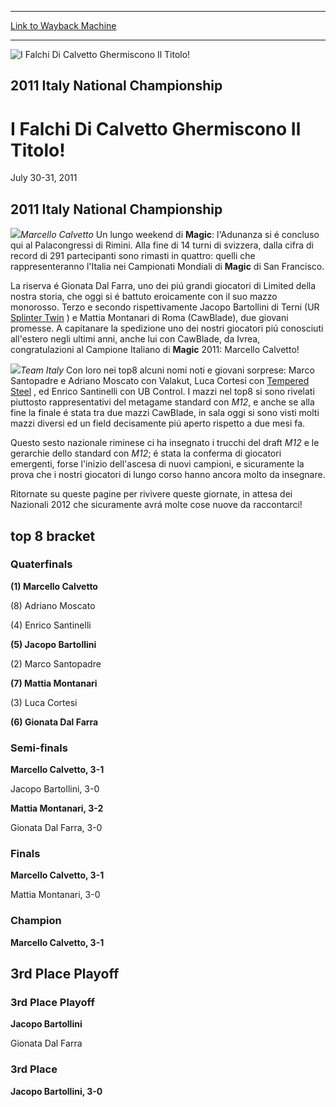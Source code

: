 
---
[Link to Wayback Machine](https://web.archive.org/web/20151206001730/http://magic.wizards.com/en/events/coverage/itnat11)

[_metadata_:description]:- "2011 Italy National Championship Marcello Calvetto"
[_metadata_:generator]:- "Drupal 7 (http://drupal.org)"
[_metadata_:node]:- "495981"
[_metadata_:source]:- "div-block-system-main"
[_metadata_:title]:- "I Falchi Di Calvetto Ghermiscono Il Titolo!"
[_metadata_:wayback_capture_timestamp]:- "2015-12-06 00:17:30"
[_metadata_:wayback_raw_url]:- "https://web.archive.org/web/20151206001730id_/http://magic.wizards.com/en/events/coverage/itnat11"
[_metadata_:wayback_url]:- "http://magic.wizards.com/en/events/coverage/itnat11"
---







![I Falchi Di Calvetto Ghermiscono Il Titolo!](https://media.magic.wizards.com/images/banner/large_1.jpg)





2011 Italy National Championship
--------------------------------


I Falchi Di Calvetto Ghermiscono Il Titolo!
===========================================




July 30-31, 2011












2011 Italy National Championship
--------------------------------


![](https://media.magic.wizards.com/image_legacy_migration/mtg/images/daily/events/itnat11/champion_620.jpg)*Marcello Calvetto*
Un lungo weekend di **Magic**: l'Adunanza si é concluso qui al Palacongressi di Rimini. Alla fine di 14 turni di svizzera, dalla cifra di record di 291 partecipanti sono rimasti in quattro: quelli che rappresenteranno l'Italia nei Campionati Mondiali di **Magic** di San Francisco.


La riserva é Gionata Dal Farra, uno dei piú grandi giocatori di Limited della nostra storia, che oggi si é battuto eroicamente con il suo mazzo monorosso. Terzo e secondo rispettivamente Jacopo Bartollini di Terni (UR [Splinter Twin](http://gatherer.wizards.com/Pages/Card/Details.aspx?name=Splinter+Twin) ) e Mattia Montanari di Roma (CawBlade), due giovani promesse. A capitanare la spedizione uno dei nostri giocatori piú conosciuti all'estero negli ultimi anni, anche lui con CawBlade, da Ivrea, congratulazioni al Campione Italiano di **Magic** 2011: Marcello Calvetto!


![](https://media.magic.wizards.com/image_legacy_migration/mtg/images/daily/events/itnat11/team-italy.jpg)*Team Italy*
Con loro nei top8 alcuni nomi noti e giovani sorprese: Marco Santopadre e Adriano Moscato con Valakut, Luca Cortesi con [Tempered Steel](http://gatherer.wizards.com/Pages/Card/Details.aspx?name=Tempered+Steel) , ed Enrico Santinelli con UB Control. I mazzi nel top8 si sono rivelati piuttosto rappresentativi del metagame standard con *M12*, e anche se alla fine la finale é stata tra due mazzi CawBlade, in sala oggi si sono visti molti mazzi diversi ed un field decisamente piú aperto rispetto a due mesi fa.


Questo sesto nazionale riminese ci ha insegnato i trucchi del draft *M12* e le gerarchie dello standard con *M12*; é stata la conferma di giocatori emergenti, forse l'inizio dell'ascesa di nuovi campioni, e sicuramente la prova che i nostri giocatori di lungo corso hanno ancora molto da insegnare.


Ritornate su queste pagine per rivivere queste giornate, in attesa dei Nazionali 2012 che sicuramente avrá molte cose nuove da raccontarci!



top 8 bracket
-------------





### Quaterfinals





**(1) Marcello Calvetto**




(8) Adriano Moscato






(4) Enrico Santinelli




**(5) Jacopo Bartollini**






(2) Marco Santopadre




**(7) Mattia Montanari**






(3) Luca Cortesi




**(6) Gionata Dal Farra**







### Semi-finals





**Marcello Calvetto, 3-1**




Jacopo Bartollini, 3-0






**Mattia Montanari, 3-2**




Gionata Dal Farra, 3-0







### Finals





**Marcello Calvetto, 3-1**




Mattia Montanari, 3-0







### Champion





**Marcello Calvetto, 3-1**








3rd Place Playoff
-----------------





### 3rd Place Playoff





**Jacopo Bartollini**




Gionata Dal Farra







### 3rd Place





**Jacopo Bartollini, 3-0**








  

 

